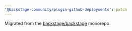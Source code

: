 ```yaml
---
'@backstage-community/plugin-github-deployments': patch
---
```


Migrated from the [backstage/backstage](https://github.com/backstage/backstage) monorepo.
